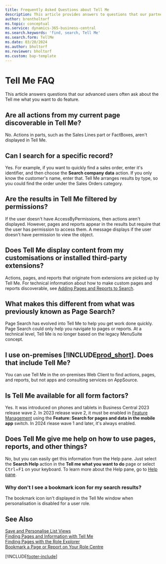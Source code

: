 ```yaml
---
title: Frequently Asked Questions about Tell Me
description: This article provides answers to questions that our partners and customers often ask about the Tell Me feature.
author: brentholtorf
ms.topic: conceptual
ms.service: dynamics-365-business-central
ms.search.keywords: 'find, search, Tell Me'
ms.search.form: TellMe
ms.date: 03/20/2024
ms.author: bholtorf
ms.reviewer: bholtorf
ms.custom: bap-template
---
```

# <a name="tell-me-faq"></a>Tell Me FAQ

This article answers questions that our advanced users often ask about the Tell me what you want to do feature.

## <a name="are-all-actions-from-my-current-page-discoverable-in-tell-me"></a>Are all actions from my current page discoverable in Tell Me?

No. Actions in parts, such as the Sales Lines part or FactBoxes, aren't displayed in Tell Me.

## <a name="can-i-search-for-a-specific-record"></a>Can I search for a specific record?

Yes. For example, if you want to quickly find a sales order, enter it's identifier, and then choose the **Search company data** action. If you only know the customer's name, enter that. Tell Me arranges results by type, so you could find the order under the Sales Orders category.

## <a name="are-the-results-in-tell-me-filtered-by-permissions"></a>Are the results in Tell Me filtered by permissions?

If the user doesn't have AccessByPermissions, then actions aren't displayed. However, pages and reports appear in the results but require that the user has permission to access them. A message displays if the user doesn't have permission to view the object.

## <a name="does-tell-me-display-content-from-my-customizations-or-installed-third-party-extensions"></a>Does Tell Me display content from my customisations or installed third-party extensions?

Actions, pages, and reports that originate from extensions are picked up by Tell Me. For technical information about how to make custom pages and reports discoverable, see [Adding Pages and Reports to Search](/dynamics365/business-central/dev-itpro/developer/devenv-al-menusuite-functionality).

## <a name="what-makes-this-different-from-what-was-previously-known-as-page-search"></a>What makes this different from what was previously known as Page Search?

Page Search has evolved into Tell Me to help you get work done quickly. Page Search could only help you navigate to pages or reports. At a technical level, Tell Me is no longer based on the legacy MenuSuite concept.

## <a name="i-use-on-premises--does-that-include-tell-me"></a>I use on-premises [!INCLUDE[prod_short](includes/prod_short.md)]. Does that include Tell Me?

You can use Tell Me in the on-premises Web Client to find actions, pages, and reports, but not apps and consulting services on AppSource.

## <a name="is-tell-me-available-for-all-form-factors"></a>Is Tell Me available for all form factors?

Yes. It was introduced on phones and tablets in Business Central 2023 release wave 2. In 2023 release wave 2, it must be enabled in [Feature Management](/dynamics365/business-central/dev-itpro/administration/feature-management) using the **Feature: Search for pages and data in the mobile app** switch. In 2024 rlease wave 1 and later, it's always enabled.

<!-- removed in v20 because of Help pane
### <a name="are-the-documentation-results-available-in-any-language"></a>Are the documentation results available in any language?
The help articles display in the language you have specified in **My Settings**, if help is available in that language.
-->

## <a name="does-tell-me-give-me-help-on-how-to-use-pages-reports-and-other-things"></a>Does Tell Me give me help on how to use pages, reports, and other things?

No, but you can easily get this information from the Help pane. Just select the **Search Help** action in the **Tell me what you want to do** page or select <kbd>Ctrl</kbd>+<kbd>F1</kbd> on your keyboard. To learn more about the Help pane, go to [Help pane](product-help-and-support.md#help-pane).

### <a name="why-dont-i-see-a-bookmark-icon-for-my-search-results"></a>Why don't I see a bookmark icon for my search results?

The bookmark icon isn't displayed in the Tell Me window when personalisation is disabled for a user role.

## <a name="see-also"></a>See Also

[Save and Personalise List Views](ui-views.md)  
[Finding Pages and Information with Tell Me](ui-search.md)  
[Finding Pages with the Role Explorer](ui-role-explorer.md)  
[Bookmark a Page or Report on Your Role Centre](ui-bookmarks.md)

[!INCLUDE[footer-include](includes/footer-banner.md)]
